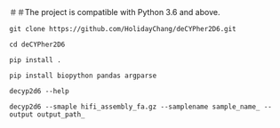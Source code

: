 ＃＃The project is compatible with Python 3.6 and above.

`git clone https://github.com/HolidayChang/deCYPher2D6.git` 

`cd deCYPher2D6`

`pip install .`

`pip install biopython pandas argparse`

`decyp2d6 --help`

`decyp2d6 --smaple hifi_assembly_fa.gz --samplename sample_name_ --output output_path_`



